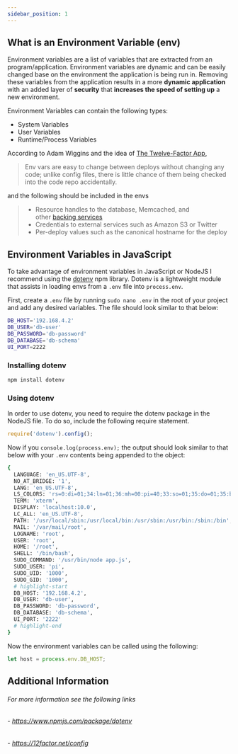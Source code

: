 ```yaml
---
sidebar_position: 1
---
```


## What is an Environment Variable (env)
Environment variables are a list of variables that are extracted from an program/application. Environment variables are dynamic and can be easily changed base on the environment the application is being run in. Removing these variables from the application results in a more **dynamic application** with an added layer of **security** that **increases the speed of setting up** a new environment.

Environment Variables can contain the following types:
- System Variables
- User Variables
- Runtime/Process Variables

According to Adam Wiggins and the idea of  [The Twelve-Factor App](https://12factor.net),
> Env vars are easy to change between deploys without changing any code; unlike config files, there is little chance of them being checked into the code repo accidentally.

and the following should be included in the envs

> -   Resource handles to the database, Memcached, and other [backing services](https://12factor.net/backing-services)
> - Credentials to external services such as Amazon S3 or Twitter
> - Per-deploy values such as the canonical hostname for the deploy


## Environment Variables in JavaScript
To take advantage of environment variables in JavaScript or NodeJS I recommend using the [dotenv](https://www.npmjs.com/package/dotenv) npm library. Dotenv is a lightweight module that assists in loading envs from a `.env` file into `process.env`.

First, create a `.env` file by running `sudo nano .env` in the root of your project and add any desired variables. The file should look similar to that below:
``` bash title=".env" showLineNumbers
DB_HOST='192.168.4.2'
DB_USER='db-user'  
DB_PASSWORD='db-password' 
DB_DATABASE='db-schema'
UI_PORT=2222
```

### Installing dotenv
``` bash
npm install dotenv
```

### Using dotenv
In order to use dotenv, you need to require the dotenv package in the NodeJS file. To do so, include the following require statement.
``` javascript
require('dotenv').config();
```

Now if you `console.log(process.env);`  the output should look similar to that below with your `.env` contents being appended to the object:
``` bash
{
  LANGUAGE: 'en_US.UTF-8',
  NO_AT_BRIDGE: '1',
  LANG: 'en_US.UTF-8',
  LS_COLORS: 'rs=0:di=01;34:ln=01;36:mh=00:pi=40;33:so=01;35:do=01;35:bd=40;33;01:cd=40;33;01:or=40;31;01:mi=00:su=37;41:sg=30;43:ca=30;41:tw=30;42:ow=34;42:st=37;44:ex=01;32:*.tar=01;31:*.tgz=01;31:*.arc=01;31:*.arj=01;31:*.taz=01;31:*.lha=01;31:*.lz4=01;31:*.lzh=01;31:*.lzma=01;31:*.tlz=01;31:*.txz=01;31:*.tzo=01;31:*.t7z=01;31:*.zip=01;31:*.z=01;31:*.dz=01;31:*.gz=01;31:*.lrz=01;31:*.lz=01;31:*.lzo=01;31:*.xz=01;31:*.zst=01;31:*.tzst=01;31:*.bz2=01;31:*.bz=01;31:*.tbz=01;31:*.tbz2=01;31:*.tz=01;31:*.deb=01;31:*.rpm=01;31:*.jar=01;31:*.war=01;31:*.ear=01;31:*.sar=01;31:*.rar=01;31:*.alz=01;31:*.ace=01;31:*.zoo=01;31:*.cpio=01;31:*.7z=01;31:*.rz=01;31:*.cab=01;31:*.wim=01;31:*.swm=01;31:*.dwm=01;31:*.esd=01;31:*.jpg=01;35:*.jpeg=01;35:*.mjpg=01;35:*.mjpeg=01;35:*.gif=01;35:*.bmp=01;35:*.pbm=01;35:*.pgm=01;35:*.ppm=01;35:*.tga=01;35:*.xbm=01;35:*.xpm=01;35:*.tif=01;35:*.tiff=01;35:*.png=01;35:*.svg=01;35:*.svgz=01;35:*.mng=01;35:*.pcx=01;35:*.mov=01;35:*.mpg=01;35:*.mpeg=01;35:*.m2v=01;35:*.mkv=01;35:*.webm=01;35:*.ogm=01;35:*.mp4=01;35:*.m4v=01;35:*.mp4v=01;35:*.vob=01;35:*.qt=01;35:*.nuv=01;35:*.wmv=01;35:*.asf=01;35:*.rm=01;35:*.rmvb=01;35:*.flc=01;35:*.avi=01;35:*.fli=01;35:*.flv=01;35:*.gl=01;35:*.dl=01;35:*.xcf=01;35:*.xwd=01;35:*.yuv=01;35:*.cgm=01;35:*.emf=01;35:*.ogv=01;35:*.ogx=01;35:*.aac=00;36:*.au=00;36:*.flac=00;36:*.m4a=00;36:*.mid=00;36:*.midi=00;36:*.mka=00;36:*.mp3=00;36:*.mpc=00;36:*.ogg=00;36:*.ra=00;36:*.wav=00;36:*.oga=00;36:*.opus=00;36:*.spx=00;36:*.xspf=00;36:',
  TERM: 'xterm',
  DISPLAY: 'localhost:10.0',
  LC_ALL: 'en_US.UTF-8',
  PATH: '/usr/local/sbin:/usr/local/bin:/usr/sbin:/usr/bin:/sbin:/bin',
  MAIL: '/var/mail/root',
  LOGNAME: 'root',
  USER: 'root',
  HOME: '/root',
  SHELL: '/bin/bash',
  SUDO_COMMAND: '/usr/bin/node app.js',
  SUDO_USER: 'pi',
  SUDO_UID: '1000',
  SUDO_GID: '1000',
  # highlight-start
  DB_HOST: '192.168.4.2',
  DB_USER: 'db-user',
  DB_PASSWORD: 'db-password',
  DB_DATABASE: 'db-schema',
  UI_PORT: '2222'
  # highlight-end
}

```

Now the environment variables can be called using the following:
```javascript
let host = process.env.DB_HOST;
```

## Additional Information
###### For more information see the following links
###### - https://www.npmjs.com/package/dotenv
###### - https://12factor.net/config
